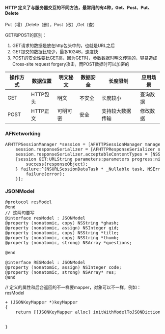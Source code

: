 #### HTTP 定义了与服务器交互的不同方法，最常用的有4种，Get、Post、Put、Delete

Put（增）,Delete（删），Post（改）,Get（查）

GET和POST的区别：

1. GET请求的数据是放在http包头中的，也就是URL之后
2. GET提交的数据比较少，最多1024B，速度快
3. POST的安全性要比GET高，因为GET时，参数数据时明文传输的，容易造成Cross-site request forgery攻击，而POST数据时可以加密的 


操作方式|数据位置|明文秘文|数据安全|长度限制|应用场景
-------|-------|-------|------|-------|----------------------------
GET    |HTTP包头|明文|不安全|长度较小|查询数据|
POST   |HTTP正文|可明可密|安全|支持较大数据传输|修改数据|

### AFNetworking
<pre>
AFHTTPSessionManager *session = [AFHTTPSessionManager manager];
    session.responseSerializer = [AFHTTPResponseSerializer serializer];
    session.responseSerializer.acceptableContentTypes = [NSSet setWithObject:@"text/html"];
    [session GET:URLString parameters:parameters progress:nil success:^(NSURLSessionDataTask * _Nonnull task, id  _Nullable responseObject) {
        success(responseObject);
    } failure:^(NSURLSessionDataTask * _Nullable task, NSError * _Nonnull error) {
        failure(error);
    }];
</pre>

### JSONModel
<pre>
@protocol resModel
@end
// 这两句要写
@interface resModel : JSONModel
@property (nonatomic, copy) NSString<Optional> *ghash;
@property (nonatomic, assign) NSInteger gid;
@property (nonatomic, copy) NSString<Optional> *title;
@property (nonatomic, copy) NSString<Optional> *thumb;
@property (nonatomic, strong) NSArray <Optional,questionsModel>*questions;

@end

@interface RESModel : JSONModel
@property (nonatomic, assign) NSInteger code;
@property (nonatomic, strong) NSArray<resModel,Optional>* res;
@end
</pre>

// 定义的属性和后台返回的不一样要mapper，对象可以不一样，例如：resModel
<pre>
+ (JSONKeyMapper *)keyMapper
{
    return [[JSONKeyMapper alloc] initWithModelToJSONDictionary:@{
                                                                  @"questionID": @"id",
                                                                  }];
}
</pre>
